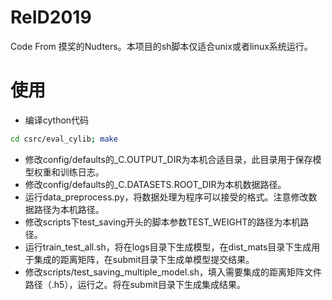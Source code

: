 # ReID2019

Code From 摸奖的Nudters。本项目的sh脚本仅适合unix或者linux系统运行。

# 使用

+ 编译cython代码

```bash
cd csrc/eval_cylib; make
```

+ 修改config/defaults的_C.OUTPUT_DIR为本机合适目录，此目录用于保存模型权重和训练日志。
+ 修改config/defaults的_C.DATASETS.ROOT_DIR为本机数据路径。
+ 运行data_preprocess.py，将数据处理为程序可以接受的格式。注意修改数据路径为本机路径。
+ 修改scripts下test_saving开头的脚本参数TEST_WEIGHT的路径为本机路径。
+ 运行train_test_all.sh，将在logs目录下生成模型，在dist_mats目录下生成用于集成的距离矩阵，在submit目录下生成单模型提交结果。
+ 修改scripts/test_saving_multiple_model.sh，填入需要集成的距离矩阵文件路径（.h5），运行之。将在submit目录下生成集成结果。


